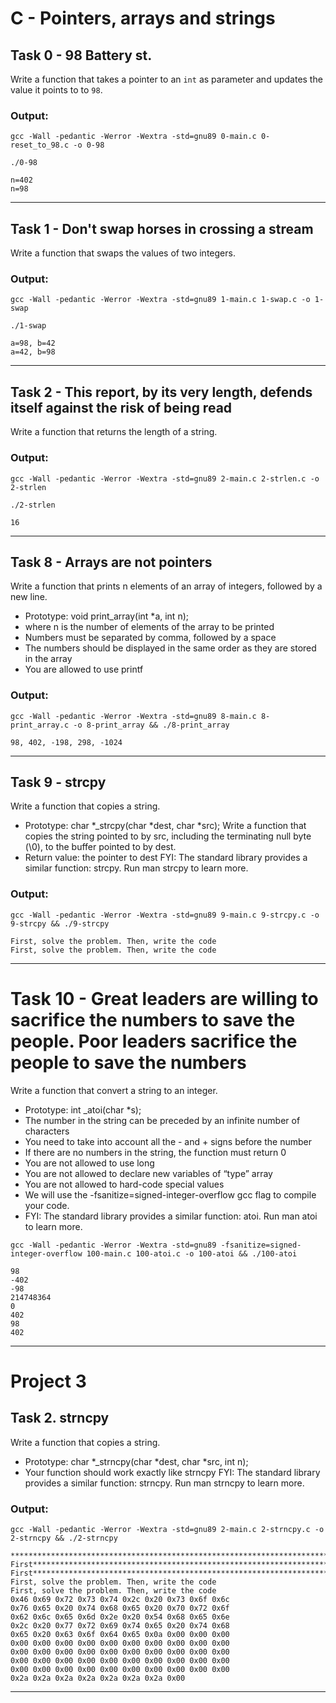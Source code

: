 # C - Pointers, arrays and strings

## Task 0 - 98 Battery st.
Write a function that takes a pointer to an `int` as parameter and updates the value it points to to `98`.
### Output:
`gcc -Wall -pedantic -Werror -Wextra -std=gnu89 0-main.c 0-reset_to_98.c -o 0-98`

`./0-98`

```
n=402
n=98
```
---
## Task 1 - Don't swap horses in crossing a stream
Write a function that swaps the values of two integers.
### Output:
`gcc -Wall -pedantic -Werror -Wextra -std=gnu89 1-main.c 1-swap.c -o 1-swap`

`./1-swap`

```
a=98, b=42
a=42, b=98
```
---
## Task 2 - This report, by its very length, defends itself against the risk of being read
Write a function that returns the length of a string.
### Output:
`gcc -Wall -pedantic -Werror -Wextra -std=gnu89 2-main.c 2-strlen.c -o 2-strlen`

`./2-strlen`

```
16
```
---
## Task 8 - Arrays are not pointers
Write a function that prints n elements of an array of integers, followed by a new line.
- Prototype: void print_array(int *a, int n);
- where n is the number of elements of the array to be printed
- Numbers must be separated by comma, followed by a space
- The numbers should be displayed in the same order as they are stored in the array
- You are allowed to use printf
### Output:
`gcc -Wall -pedantic -Werror -Wextra -std=gnu89 8-main.c 8-print_array.c -o 8-print_array && ./8-print_array`

```
98, 402, -198, 298, -1024
```
---
## Task 9 - strcpy
Write a function that copies a string.
- Prototype: char *_strcpy(char *dest, char *src);
Write a function that copies the string pointed to by src, including the terminating null byte (\0), to the buffer pointed to by dest.
- Return value: the pointer to dest
FYI: The standard library provides a similar function: strcpy. Run man strcpy to learn more.
### Output:
`gcc -Wall -pedantic -Werror -Wextra -std=gnu89 9-main.c 9-strcpy.c -o 9-strcpy && ./9-strcpy`

```
First, solve the problem. Then, write the code
First, solve the problem. Then, write the code
```
---
# Task 10 - Great leaders are willing to sacrifice the numbers to save the people. Poor leaders sacrifice the people to save the numbers
Write a function that convert a string to an integer.
- Prototype: int _atoi(char *s);
- The number in the string can be preceded by an infinite number of characters
- You need to take into account all the - and + signs before the number
- If there are no numbers in the string, the function must return 0
- You are not allowed to use long
- You are not allowed to declare new variables of “type” array
- You are not allowed to hard-code special values
- We will use the -fsanitize=signed-integer-overflow gcc flag to compile your code.
- FYI: The standard library provides a similar function: atoi. Run man atoi to learn more.

`gcc -Wall -pedantic -Werror -Wextra -std=gnu89 -fsanitize=signed-integer-overflow 100-main.c 100-atoi.c -o 100-atoi && ./100-atoi`

```
98
-402
-98
214748364
0
402
98
402
```
---

# Project 3
## Task 2. strncpy
Write a function that copies a string.
- Prototype: char *_strncpy(char *dest, char *src, int n);
- Your function should work exactly like strncpy
FYI: The standard library provides a similar function: strncpy. Run man strncpy to learn more.
### Output:
`gcc -Wall -pedantic -Werror -Wextra -std=gnu89 2-main.c 2-strncpy.c -o 2-strncpy && ./2-strncpy`

```
*************************************************************************************************
First********************************************************************************************
First********************************************************************************************
First, solve the problem. Then, write the code
First, solve the problem. Then, write the code
0x46 0x69 0x72 0x73 0x74 0x2c 0x20 0x73 0x6f 0x6c
0x76 0x65 0x20 0x74 0x68 0x65 0x20 0x70 0x72 0x6f
0x62 0x6c 0x65 0x6d 0x2e 0x20 0x54 0x68 0x65 0x6e
0x2c 0x20 0x77 0x72 0x69 0x74 0x65 0x20 0x74 0x68
0x65 0x20 0x63 0x6f 0x64 0x65 0x0a 0x00 0x00 0x00
0x00 0x00 0x00 0x00 0x00 0x00 0x00 0x00 0x00 0x00
0x00 0x00 0x00 0x00 0x00 0x00 0x00 0x00 0x00 0x00
0x00 0x00 0x00 0x00 0x00 0x00 0x00 0x00 0x00 0x00
0x00 0x00 0x00 0x00 0x00 0x00 0x00 0x00 0x00 0x00
0x2a 0x2a 0x2a 0x2a 0x2a 0x2a 0x2a 0x00
```
---